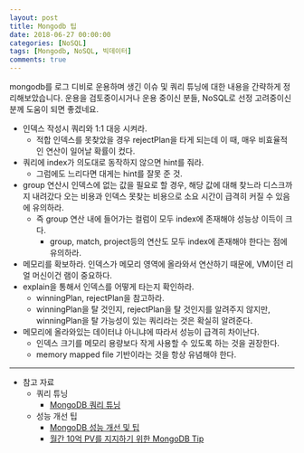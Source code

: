 ```yaml
---
layout: post
title: Mongodb 팁
date: 2018-06-27 00:00:00
categories: [NoSQL]
tags: [Mongodb, NoSQL, 빅데이터]
comments: true
---
```


mongodb를 로그 디비로 운용하며 생긴 이슈 및 쿼리 튜닝에 대한 내용을 간략하게 정리해보았습니다.
운용을 검토중이시거나 운용 중이신 분들, NoSQL로 선정 고려중이신 분께 도움이 되면 좋겠네요.

* 인덱스 작성시 쿼리와 1:1 대응 시켜라.
    * 적합 인덱스를 못찾았을 경우 rejectPlan을 타게 되는데 이 때, 매우 비효율적인 연산이 일어날 확률이 컸다.
* 쿼리에 index가 의도대로 동작하지 않으면 hint를 줘라.
    * 그럼에도 느리다면 대게는 hint를 잘못 준 것.
* group 연산시 인덱스에 없는 값을 필요로 할 경우, 해당 값에 대해 찾느라 디스크까지 내려갔다 오는 비용과 인덱스 못찾는 비용으로 소요 시간이 급격히 커질 수 있음에 유의하라.
    * 즉 group 연산 내에 들어가는 컬럼이 모두 index에 존재해야 성능상 이득이 크다.
        * group, match, project등의 연산도 모두 index에 존재해야 한다는 점에 유의하라.
* 메모리를 확보하라. 인덱스가 메모리 영역에 올라와서 연산하기 때문에, VM이던 리얼 머신이건 램이 중요하다.
* explain을 통해서 인덱스를 어떻게 타는지 확인하라.
    * winningPlan, rejectPlan을 참고하라.
    * winningPlan을 탈 것인지, rejectPlan을 탈 것인지를 알려주지 않지만, winningPlan을 탈 가능성이 있는 쿼리라는 것은 확실히 알려준다.
* 메모리에 올라와있는 데이터냐 아니냐에 따라서 성능이 급격히 차이난다.
    * 인덱스 크기를 메모리 용량보다 작게 사용할 수 있도록 하는 것을 권장한다.
    * memory mapped file 기반이라는 것을 항상 유념해야 한다.

--- 

* 참고 자료
    * 쿼리 튜닝
	    * [MongoDB 쿼리 튜닝](https://blog.naver.com/PostView.nhn?blogId=suresofttech&logNo=221096609752&proxyReferer=https%3A%2F%2Fwww.google.co.kr%2F)
    * 성능 개선 팁
	    * [MongoDB 성능 개선 및 팁](https://webisfree.com/2018-03-12/mongodb-%EC%84%B1%EB%8A%A5-%EA%B0%9C%EC%84%A0-%EB%B0%8F-%ED%8C%81)
	    * [월간 10억 PV를 지지하기 위한 MongoDB Tip](https://jacking75.github.io/choiheungbae/%EB%AC%B8%EC%84%9C/%EC%9B%94%EA%B0%84%2010%EC%96%B5%20PV%EB%A5%BC%20%EC%A7%80%EC%A7%80%ED%95%98%EA%B8%B0%20%EC%9C%84%ED%95%9C%20MongoDB%20Tip.pdf)
